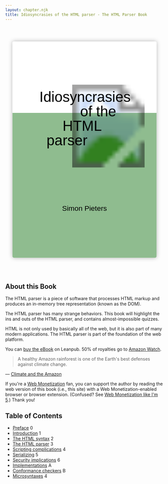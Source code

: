 ```yaml
---
layout: chapter.njk
title: Idiosyncrasies of the HTML parser - The HTML Parser Book
---
```

<link rel=preload as=font crossorigin href=/_assets/fonts/Archistico_Bold.woff>
<header class=book-cover>
<h1 role="presentation">
<svg viewBox="-50 -350 1100 1600" role="presentation" focusable="false" id="book-cover-svg">
  <style>
    /*
    font    https://www.fontsquirrel.com/fonts/archistico
    licence https://www.fontsquirrel.com/license/archistico
    */
    @font-face {
      font-family: Archistico;
      src: url('/_assets/fonts/Archistico_Bold.woff') format('woff'),
           url('/_assets/fonts/Archistico_Bold.ttf') format('truetype');
    }
    #book-cover-svg #book-title {
      font-size: 100px;
    }
    #book-cover-svg text {
      font-family: Archistico, sans-serif;
      font-weight: normal;
    }
    #book-cover-svg #book-author {
      font-size: 50px;
    }
    #book-cover-svg image { mix-blend-mode: multiply }
  </style>
  <defs>
    <filter id="book-cover-shadow">
      <feDropShadow dx="0" dy="0" stdDeviation="15" flood-opacity="0.3"></feDropShadow>
    </filter>
    <linearGradient id="book-cover-bg" x1="0%" y1="0%" x2="0%" y2="100%">
      <stop offset="33%" stop-color="white"></stop>
      <stop offset="33%" stop-color="darkseagreen"></stop>
    </linearGradient>
  </defs>
  <rect fill="url(#book-cover-bg)" x="0" y="-300" width="1000" height="1500" rx="10" filter="url(#book-cover-shadow)"></rect>
  <image role="img" aria-label="Sketch of a platypus." xlink:href="/_assets/img/Platypus_sketch_by_Hmich176.png" x="382" y="0" width="568" height="574"></image>
  <g text-anchor="end" id="book-title" role="heading" aria-level="1">
    <text x="820" y="120">Idiosyncrasies</text>
    <text x="720" y="220">of the</text>
    <text x="620" y="320">HTML</text>
    <text x="520" y="420">parser</text>
  </g>
  <g id="book-author">
    <text role="paragraph" text-anchor="middle" x="500" y="875">Simon Pieters</text>
  </g>
</svg>
</h1>

</header>

## About this Book

The HTML parser is a piece of software that processes HTML markup and produces an in-memory tree representation (known as the DOM).

The HTML parser has many strange behaviors. This book will highlight the ins and outs of the HTML parser, and contains almost-impossible quizzes.

HTML is not only used by basically all of the web, but it is also part of many modern applications. The HTML parser is part of the foundation of the web platform.

You can [buy the eBook](https://leanpub.com/html-parser-book/) on Leanpub. 50% of royalties go to [Amazon Watch](https://amazonwatch.org/).

> A healthy Amazon rainforest is one of the Earth's best defenses against climate change.

— [Climate and the Amazon](https://amazonwatch.org/work/climate-and-the-amazon)

If you're a [Web Monetization](https://webmonetization.org/) fan, you can support the author by reading the web version of this book (i.e., this site) with a Web Monetization-enabled browser or browser extension. (Confused? See [Web Monetization like I'm 5](https://dev.to/hacksultan/web-monetization-like-i-m-5-1418).) Thank you!

## Table of Contents

<ul class=toc>
 <li><a href=/preface/>Preface</a> <span>0</span>
 <li><a href=/introduction/>Introduction</a> <span>1</span>
 <li><a href=/syntax/>The HTML syntax</a> <span>2</span>
 <li><a href=/parser/>The HTML parser</a> <span>3</span>
 <li><a href=/scripting/>Scripting complications</a> <span>4</span>
 <li><a href=/serializing/>Serializing</a> <span>5</span>
 <li><a href=/security/>Security implications</a> <span>6</span>
 <li><a href=/implementations/>Implementations</a> <span>A</span>
 <li><a href=/conformance-checkers/>Conformance checkers</a> <span>B</span>
 <li><a href=/microsyntaxes/>Microsyntaxes</a> <span>4</span>
</ul>
